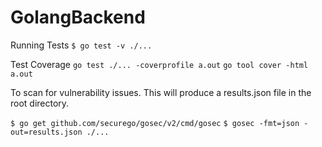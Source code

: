 # GolangBackend

Running Tests
`$ go test -v ./...`

Test Coverage
`go test ./... -coverprofile a.out`
`go tool cover -html a.out`

To scan for vulnerability issues. This will produce a results.json file  in the root directory.

`$ go get github.com/securego/gosec/v2/cmd/gosec`
`$ gosec -fmt=json -out=results.json ./...`